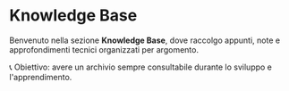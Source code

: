 # Knowledge Base

Benvenuto nella sezione **Knowledge Base**, dove raccolgo appunti, note e approfondimenti tecnici organizzati per argomento.

📞 Obiettivo: avere un archivio sempre consultabile durante lo sviluppo e l'apprendimento.
